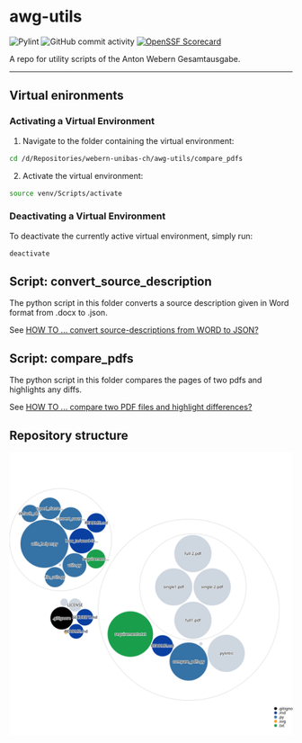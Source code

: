 # awg-utils

![Pylint](https://github.com/webern-unibas-ch/awg-utils/actions/workflows/pylint.yml/badge.svg)
![GitHub commit activity](https://img.shields.io/github/commit-activity/m/webern-unibas-ch/awg-app)
[![OpenSSF Scorecard](https://api.scorecard.dev/projects/github.com/webern-unibas-ch/awg-utils/badge)](https://scorecard.dev/viewer/?uri=github.com/webern-unibas-ch/awg-utils)

A repo for utility scripts of the Anton Webern Gesamtausgabe.

---

## Virtual enironments

### Activating a Virtual Environment

1. Navigate to the folder containing the virtual environment:

```bash
cd /d/Repositories/webern-unibas-ch/awg-utils/compare_pdfs
```

2. Activate the virtual environment:

```bash
source venv/Scripts/activate
```

### Deactivating a Virtual Environment

To deactivate the currently active virtual environment, simply run:

```bash
deactivate
```

## Script: convert_source_description

The python script in this folder converts a source description given in Word format from .docx to .json. 

See [HOW TO ... convert source-descriptions from WORD to JSON?](convert_source_description/README.md)

## Script: compare_pdfs

The python script in this folder compares the pages of two pdfs and highlights any diffs.

See [HOW TO ... compare two PDF files and highlight differences?](compare_pdfs/README.md)

## Repository structure

![Visualization of the codebase](./diagram.svg)
